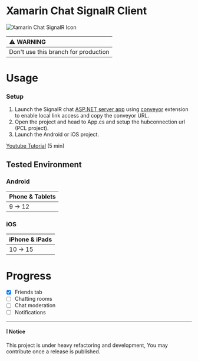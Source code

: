 # Xamarin Chat SignalR Client

![Xamarin Chat SignalR Icon](docs/icon.png)

|:warning: WARNING|
|:---------------------------|
|Don't use this branch for production|

# Usage

### Setup
1. Launch the SignalR chat [ASP.NET server app](https://github.com/jihadkhawaja/chat-signalr/tree/server) using [conveyor](https://conveyor.cloud?utm_source=conveyor&utm_medium=linkshare&utm_campaign=conveyor) extension to enable local link access and copy the conveyor URL.
2. Open the project and head to App.cs and setup the hubconnection url (PCL project).
3. Launch the Android or iOS project.

[Youtube Tutorial](https://youtu.be/XJHMjS201nw) (5 min)

## Tested Environment

### Android
|Phone & Tablets|
|:---------------------------|
|9 -> 12|
### iOS
|iPhone & iPads|
|:---------------------------|
|10 -> 15|

# Progress
- [x] Friends tab
- [ ] Chatting rooms
- [ ] Chat moderation
- [ ] Notifications

---

#### :grey_exclamation: Notice
This project is under heavy refactoring and development, You may contribute once a release is published.
